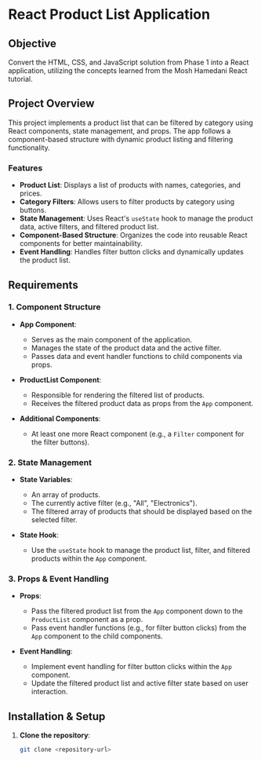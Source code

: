 # React Product List Application

## Objective
Convert the HTML, CSS, and JavaScript solution from Phase 1 into a React application, utilizing the concepts learned from the Mosh Hamedani React tutorial.

## Project Overview
This project implements a product list that can be filtered by category using React components, state management, and props. The app follows a component-based structure with dynamic product listing and filtering functionality.

### Features
- **Product List**: Displays a list of products with names, categories, and prices.
- **Category Filters**: Allows users to filter products by category using buttons.
- **State Management**: Uses React's `useState` hook to manage the product data, active filters, and filtered product list.
- **Component-Based Structure**: Organizes the code into reusable React components for better maintainability.
- **Event Handling**: Handles filter button clicks and dynamically updates the product list.

## Requirements

### 1. **Component Structure**
- **App Component**:
  - Serves as the main component of the application.
  - Manages the state of the product data and the active filter.
  - Passes data and event handler functions to child components via props.
  
- **ProductList Component**:
  - Responsible for rendering the filtered list of products.
  - Receives the filtered product data as props from the `App` component.

- **Additional Components**:
  - At least one more React component (e.g., a `Filter` component for the filter buttons).

### 2. **State Management**
- **State Variables**:
  - An array of products.
  - The currently active filter (e.g., "All", "Electronics").
  - The filtered array of products that should be displayed based on the selected filter.
  
- **State Hook**:
  - Use the `useState` hook to manage the product list, filter, and filtered products within the `App` component.

### 3. **Props & Event Handling**
- **Props**:
  - Pass the filtered product list from the `App` component down to the `ProductList` component as a prop.
  - Pass event handler functions (e.g., for filter button clicks) from the `App` component to the child components.

- **Event Handling**:
  - Implement event handling for filter button clicks within the `App` component.
  - Update the filtered product list and active filter state based on user interaction.

## Installation & Setup

1. **Clone the repository**:
   ```bash
   git clone <repository-url>
